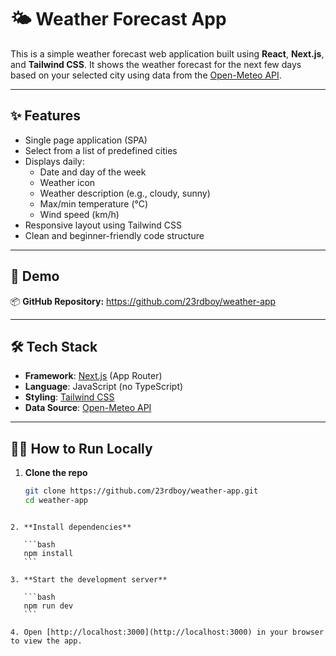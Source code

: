 # 🌤️ Weather Forecast App

This is a simple weather forecast web application built using **React**, **Next.js**, and **Tailwind CSS**. It shows the weather forecast for the next few days based on your selected city using data from the [Open-Meteo API](https://open-meteo.com/).

---

## ✨ Features

- Single page application (SPA)
- Select from a list of predefined cities 
- Displays daily:
  - Date and day of the week
  - Weather icon
  - Weather description (e.g., cloudy, sunny)
  - Max/min temperature (°C)
  - Wind speed (km/h)
- Responsive layout using Tailwind CSS
- Clean and beginner-friendly code structure

---

## 🚀 Demo

📦 **GitHub Repository:** https://github.com/23rdboy/weather-app

---

## 🛠️ Tech Stack

- **Framework**: [Next.js](https://nextjs.org/) (App Router)
- **Language**: JavaScript (no TypeScript)
- **Styling**: [Tailwind CSS](https://tailwindcss.com/)
- **Data Source**: [Open-Meteo API](https://open-meteo.com/)

---

## 🧑‍💻 How to Run Locally

1. **Clone the repo**
   ```bash
   git clone https://github.com/23rdboy/weather-app.git
   cd weather-app
````

2. **Install dependencies**

   ```bash
   npm install
   ```

3. **Start the development server**

   ```bash
   npm run dev
   ```

4. Open [http://localhost:3000](http://localhost:3000) in your browser to view the app.
